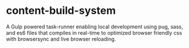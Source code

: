 # content-build-system
 A Gulp powered task-runner enabling local development using pug, sass, and es6 files that compiles in real-time to optimized browser friendly css with browsersync and live browser reloading.
